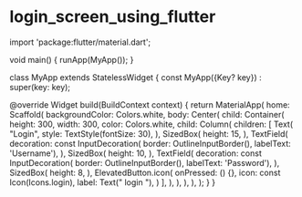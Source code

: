 # login_screen_using_flutter
import 'package:flutter/material.dart';

void main() {
  runApp(MyApp());
}

class MyApp extends StatelessWidget {
  const MyApp({Key? key}) : super(key: key);

  @override
  Widget build(BuildContext context) {
    return MaterialApp(
      home: Scaffold(
        backgroundColor: Colors.white,
        body: Center(
          child: Container(
            height: 300,
            width: 300,
            color: Colors.white,
            child: Column(
              children: [
                Text(
                  "Login",
                  style: TextStyle(fontSize: 30),
                ),
                SizedBox(
                  height: 15,
                ),
                TextField(
                  decoration: const InputDecoration(
                      border: OutlineInputBorder(), labelText: 'Username'),
                ),
                SizedBox(
                  height: 10,
                ),
                TextField(
                  decoration: const InputDecoration(
                      border: OutlineInputBorder(), labelText: 'Password'),
                ),
                SizedBox(
                  height: 8,
                ),
                ElevatedButton.icon(
                  onPressed: () {},
                  icon: const Icon(Icons.login),
                  label: Text("  login  "),
                )
              ],
            ),
          ),
        ),
      ),
    );
  }
}
